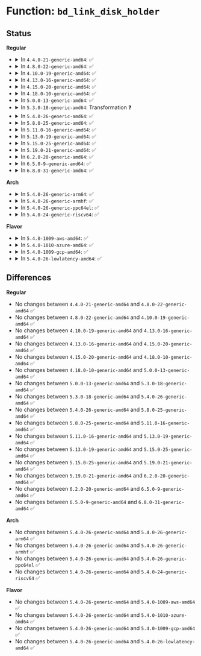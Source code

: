 # Function: <code>bd_link_disk_holder</code>

## Status
<b>Regular</b>
<ul>
<li>
<details>
<summary>In <code>4.4.0-21-generic-amd64</code>: ✅</summary>

```c
int bd_link_disk_holder(struct block_device * bdev, struct gendisk * disk)
```

```json
{
  "name": "bd_link_disk_holder",
  "collision_type": "Unique Global",
  "inline_type": "No",
  "funcs": [
    {
      "addr": 18446744071581240896,
      "name": "bd_link_disk_holder",
      "external": true,
      "loc": "fs/block_dev.c:945",
      "file": "fs/block_dev.c",
      "inline": "seen, unknown",
      "caller_inline": [],
      "caller_func": [
        "drivers/md/md.c:bind_rdev_to_array",
        "drivers/md/dm.c:dm_get_table_device"
      ]
    }
  ],
  "symbols": [
    {
      "addr": 18446744071581240896,
      "name": "bd_link_disk_holder",
      "section": ".text",
      "bind": "STB_GLOBAL",
      "size": 441
    }
  ]
}
```
</details>
</li>
<li>
<details>
<summary>In <code>4.8.0-22-generic-amd64</code>: ✅</summary>

```c
int bd_link_disk_holder(struct block_device * bdev, struct gendisk * disk)
```

```json
{
  "name": "bd_link_disk_holder",
  "collision_type": "Unique Global",
  "inline_type": "No",
  "funcs": [
    {
      "addr": 18446744071581404752,
      "name": "bd_link_disk_holder",
      "external": true,
      "loc": "fs/block_dev.c:1023",
      "file": "fs/block_dev.c",
      "inline": "seen, unknown",
      "caller_inline": [],
      "caller_func": [
        "drivers/md/md.c:bind_rdev_to_array",
        "drivers/md/dm.c:dm_get_table_device"
      ]
    }
  ],
  "symbols": [
    {
      "addr": 18446744071581404752,
      "name": "bd_link_disk_holder",
      "section": ".text",
      "bind": "STB_GLOBAL",
      "size": 431
    }
  ]
}
```
</details>
</li>
<li>
<details>
<summary>In <code>4.10.0-19-generic-amd64</code>: ✅</summary>

```c
int bd_link_disk_holder(struct block_device * bdev, struct gendisk * disk)
```

```json
{
  "name": "bd_link_disk_holder",
  "collision_type": "Unique Global",
  "inline_type": "No",
  "funcs": [
    {
      "addr": 18446744071581484992,
      "name": "bd_link_disk_holder",
      "external": true,
      "loc": "fs/block_dev.c:1275",
      "file": "fs/block_dev.c",
      "inline": "seen, unknown",
      "caller_inline": [],
      "caller_func": [
        "drivers/md/md.c:bind_rdev_to_array",
        "drivers/md/dm.c:dm_get_table_device"
      ]
    }
  ],
  "symbols": [
    {
      "addr": 18446744071581484992,
      "name": "bd_link_disk_holder",
      "section": ".text",
      "bind": "STB_GLOBAL",
      "size": 431
    }
  ]
}
```
</details>
</li>
<li>
<details>
<summary>In <code>4.13.0-16-generic-amd64</code>: ✅</summary>

```c
int bd_link_disk_holder(struct block_device * bdev, struct gendisk * disk)
```

```json
{
  "name": "bd_link_disk_holder",
  "collision_type": "Unique Global",
  "inline_type": "No",
  "funcs": [
    {
      "addr": 18446744071581541808,
      "name": "bd_link_disk_holder",
      "external": true,
      "loc": "fs/block_dev.c:1200",
      "file": "fs/block_dev.c",
      "inline": "seen, unknown",
      "caller_inline": [],
      "caller_func": [
        "drivers/md/md.c:bind_rdev_to_array",
        "drivers/md/dm.c:dm_get_table_device"
      ]
    }
  ],
  "symbols": [
    {
      "addr": 18446744071581541808,
      "name": "bd_link_disk_holder",
      "section": ".text",
      "bind": "STB_GLOBAL",
      "size": 384
    }
  ]
}
```
</details>
</li>
<li>
<details>
<summary>In <code>4.15.0-20-generic-amd64</code>: ✅</summary>

```c
int bd_link_disk_holder(struct block_device * bdev, struct gendisk * disk)
```

```json
{
  "name": "bd_link_disk_holder",
  "collision_type": "Unique Global",
  "inline_type": "No",
  "funcs": [
    {
      "addr": 18446744071581684672,
      "name": "bd_link_disk_holder",
      "external": true,
      "loc": "fs/block_dev.c:1190",
      "file": "fs/block_dev.c",
      "inline": "seen, unknown",
      "caller_inline": [],
      "caller_func": [
        "drivers/md/md.c:bind_rdev_to_array",
        "drivers/md/dm.c:dm_get_table_device"
      ]
    }
  ],
  "symbols": [
    {
      "addr": 18446744071581684672,
      "name": "bd_link_disk_holder",
      "section": ".text",
      "bind": "STB_GLOBAL",
      "size": 384
    }
  ]
}
```
</details>
</li>
<li>
<details>
<summary>In <code>4.18.0-10-generic-amd64</code>: ✅</summary>

```c
int bd_link_disk_holder(struct block_device * bdev, struct gendisk * disk)
```

```json
{
  "name": "bd_link_disk_holder",
  "collision_type": "Unique Global",
  "inline_type": "No",
  "funcs": [
    {
      "addr": 18446744071581843296,
      "name": "bd_link_disk_holder",
      "external": true,
      "loc": "fs/block_dev.c:1211",
      "file": "fs/block_dev.c",
      "inline": "seen, unknown",
      "caller_inline": [],
      "caller_func": [
        "drivers/md/md.c:bind_rdev_to_array",
        "drivers/md/dm.c:dm_get_table_device"
      ]
    }
  ],
  "symbols": [
    {
      "addr": 18446744071581843296,
      "name": "bd_link_disk_holder",
      "section": ".text",
      "bind": "STB_GLOBAL",
      "size": 393
    }
  ]
}
```
</details>
</li>
<li>
<details>
<summary>In <code>5.0.0-13-generic-amd64</code>: ✅</summary>

```c
int bd_link_disk_holder(struct block_device * bdev, struct gendisk * disk)
```

```json
{
  "name": "bd_link_disk_holder",
  "collision_type": "Unique Global",
  "inline_type": "No",
  "funcs": [
    {
      "addr": 18446744071581928800,
      "name": "bd_link_disk_holder",
      "external": true,
      "loc": "fs/block_dev.c:1250",
      "file": "fs/block_dev.c",
      "inline": "seen, unknown",
      "caller_inline": [],
      "caller_func": [
        "drivers/md/md.c:bind_rdev_to_array",
        "drivers/md/dm.c:dm_get_table_device"
      ]
    }
  ],
  "symbols": [
    {
      "addr": 18446744071581928800,
      "name": "bd_link_disk_holder",
      "section": ".text",
      "bind": "STB_GLOBAL",
      "size": 393
    }
  ]
}
```
</details>
</li>
<li>
<details>
<summary>In <code>5.3.0-18-generic-amd64</code>: Transformation ❓</summary>

```c
int bd_link_disk_holder(struct block_device * bdev, struct gendisk * disk)
```

```json
{
  "name": "bd_link_disk_holder",
  "collision_type": "Unique Global",
  "inline_type": "No",
  "funcs": [
    {
      "addr": 0,
      "name": "bd_link_disk_holder",
      "external": true,
      "loc": "fs/block_dev.c:1302",
      "file": "fs/block_dev.c",
      "inline": "seen, unknown",
      "caller_inline": [],
      "caller_func": [
        "drivers/md/md.c:bind_rdev_to_array",
        "drivers/md/dm.c:dm_get_table_device"
      ]
    }
  ],
  "symbols": [
    {
      "addr": 18446744071582076806,
      "name": "bd_link_disk_holder.cold",
      "section": ".text",
      "bind": "STB_LOCAL",
      "size": 22
    },
    {
      "addr": 18446744071582067808,
      "name": "bd_link_disk_holder",
      "section": ".text",
      "bind": "STB_GLOBAL",
      "size": 374
    }
  ]
}
```
</details>
</li>
<li>
<details>
<summary>In <code>5.4.0-26-generic-amd64</code>: ✅</summary>

```c
int bd_link_disk_holder(struct block_device * bdev, struct gendisk * disk)
```

```json
{
  "name": "bd_link_disk_holder",
  "collision_type": "Unique Global",
  "inline_type": "No",
  "funcs": [
    {
      "addr": 18446744071582145440,
      "name": "bd_link_disk_holder",
      "external": true,
      "loc": "fs/block_dev.c:1302",
      "file": "fs/block_dev.c",
      "inline": "seen, unknown",
      "caller_inline": [],
      "caller_func": [
        "drivers/md/md.c:bind_rdev_to_array",
        "drivers/md/dm.c:dm_get_table_device"
      ]
    }
  ],
  "symbols": [
    {
      "addr": 18446744071582145440,
      "name": "bd_link_disk_holder",
      "section": ".text",
      "bind": "STB_GLOBAL",
      "size": 384
    }
  ]
}
```
</details>
</li>
<li>
<details>
<summary>In <code>5.8.0-25-generic-amd64</code>: ✅</summary>

```c
int bd_link_disk_holder(struct block_device * bdev, struct gendisk * disk)
```

```json
{
  "name": "bd_link_disk_holder",
  "collision_type": "Unique Global",
  "inline_type": "No",
  "funcs": [
    {
      "addr": 18446744071582381248,
      "name": "bd_link_disk_holder",
      "external": true,
      "loc": "fs/block_dev.c:1283",
      "file": "fs/block_dev.c",
      "inline": "seen, unknown",
      "caller_inline": [],
      "caller_func": [
        "drivers/md/md.c:bind_rdev_to_array",
        "drivers/md/dm.c:dm_get_table_device"
      ]
    }
  ],
  "symbols": [
    {
      "addr": 18446744071582381248,
      "name": "bd_link_disk_holder",
      "section": ".text",
      "bind": "STB_GLOBAL",
      "size": 390
    }
  ]
}
```
</details>
</li>
<li>
<details>
<summary>In <code>5.11.0-16-generic-amd64</code>: ✅</summary>

```c
int bd_link_disk_holder(struct block_device * bdev, struct gendisk * disk)
```

```json
{
  "name": "bd_link_disk_holder",
  "collision_type": "Unique Global",
  "inline_type": "No",
  "funcs": [
    {
      "addr": 18446744071582436384,
      "name": "bd_link_disk_holder",
      "external": true,
      "loc": "fs/block_dev.c:1148",
      "file": "fs/block_dev.c",
      "inline": "seen, unknown",
      "caller_inline": [],
      "caller_func": [
        "drivers/md/md.c:bind_rdev_to_array",
        "drivers/md/dm.c:dm_get_table_device"
      ]
    }
  ],
  "symbols": [
    {
      "addr": 18446744071582436384,
      "name": "bd_link_disk_holder",
      "section": ".text",
      "bind": "STB_GLOBAL",
      "size": 372
    }
  ]
}
```
</details>
</li>
<li>
<details>
<summary>In <code>5.13.0-19-generic-amd64</code>: ✅</summary>

```c
int bd_link_disk_holder(struct block_device * bdev, struct gendisk * disk)
```

```json
{
  "name": "bd_link_disk_holder",
  "collision_type": "Unique Global",
  "inline_type": "No",
  "funcs": [
    {
      "addr": 18446744071582463168,
      "name": "bd_link_disk_holder",
      "external": true,
      "loc": "fs/block_dev.c:1154",
      "file": "fs/block_dev.c",
      "inline": "seen, unknown",
      "caller_inline": [],
      "caller_func": [
        "drivers/md/md.c:bind_rdev_to_array",
        "drivers/md/dm.c:dm_get_table_device"
      ]
    }
  ],
  "symbols": [
    {
      "addr": 18446744071582463168,
      "name": "bd_link_disk_holder",
      "section": ".text",
      "bind": "STB_GLOBAL",
      "size": 372
    }
  ]
}
```
</details>
</li>
<li>
<details>
<summary>In <code>5.15.0-25-generic-amd64</code>: ✅</summary>

```c
int bd_link_disk_holder(struct block_device * bdev, struct gendisk * disk)
```

```json
{
  "name": "bd_link_disk_holder",
  "collision_type": "Unique Global",
  "inline_type": "No",
  "funcs": [
    {
      "addr": 18446744071585200560,
      "name": "bd_link_disk_holder",
      "external": true,
      "loc": "block/holder.c:73",
      "file": "block/holder.c",
      "inline": "seen, unknown",
      "caller_inline": [],
      "caller_func": [
        "drivers/md/md.c:bind_rdev_to_array",
        "drivers/md/dm.c:dm_get_table_device"
      ]
    }
  ],
  "symbols": [
    {
      "addr": 18446744071585200560,
      "name": "bd_link_disk_holder",
      "section": ".text",
      "bind": "STB_GLOBAL",
      "size": 385
    }
  ]
}
```
</details>
</li>
<li>
<details>
<summary>In <code>5.19.0-21-generic-amd64</code>: ✅</summary>

```c
int bd_link_disk_holder(struct block_device * bdev, struct gendisk * disk)
```

```json
{
  "name": "bd_link_disk_holder",
  "collision_type": "Unique Global",
  "inline_type": "No",
  "funcs": [
    {
      "addr": 18446744071585940224,
      "name": "bd_link_disk_holder",
      "external": true,
      "loc": "block/holder.c:73",
      "file": "block/holder.c",
      "inline": "seen, unknown",
      "caller_inline": [],
      "caller_func": [
        "drivers/md/md.c:bind_rdev_to_array",
        "drivers/md/dm.c:dm_get_table_device"
      ]
    }
  ],
  "symbols": [
    {
      "addr": 18446744071585940224,
      "name": "bd_link_disk_holder",
      "section": ".text",
      "bind": "STB_GLOBAL",
      "size": 361
    }
  ]
}
```
</details>
</li>
<li>
<details>
<summary>In <code>6.2.0-20-generic-amd64</code>: ✅</summary>

```c
int bd_link_disk_holder(struct block_device * bdev, struct gendisk * disk)
```

```json
{
  "name": "bd_link_disk_holder",
  "collision_type": "Unique Global",
  "inline_type": "No",
  "funcs": [
    {
      "addr": 18446744071586732112,
      "name": "bd_link_disk_holder",
      "external": true,
      "loc": "block/holder.c:60",
      "file": "block/holder.c",
      "inline": "seen, unknown",
      "caller_inline": [],
      "caller_func": [
        "drivers/md/md.c:bind_rdev_to_array",
        "drivers/md/dm.c:dm_setup_md_queue",
        "drivers/md/dm.c:dm_get_table_device"
      ]
    }
  ],
  "symbols": [
    {
      "addr": 18446744071586732112,
      "name": "bd_link_disk_holder",
      "section": ".text",
      "bind": "STB_GLOBAL",
      "size": 577
    }
  ]
}
```
</details>
</li>
<li>
<details>
<summary>In <code>6.5.0-9-generic-amd64</code>: ✅</summary>

```c
int bd_link_disk_holder(struct block_device * bdev, struct gendisk * disk)
```

```json
{
  "name": "bd_link_disk_holder",
  "collision_type": "Unique Global",
  "inline_type": "No",
  "funcs": [
    {
      "addr": 18446744071586995392,
      "name": "bd_link_disk_holder",
      "external": true,
      "loc": "block/holder.c:60",
      "file": "block/holder.c",
      "inline": "seen, unknown",
      "caller_inline": [],
      "caller_func": [
        "drivers/md/md.c:bind_rdev_to_array",
        "drivers/md/dm.c:dm_setup_md_queue",
        "drivers/md/dm.c:dm_get_table_device"
      ]
    }
  ],
  "symbols": [
    {
      "addr": 18446744071586995392,
      "name": "bd_link_disk_holder",
      "section": ".text",
      "bind": "STB_GLOBAL",
      "size": 580
    }
  ]
}
```
</details>
</li>
<li>
<details>
<summary>In <code>6.8.0-31-generic-amd64</code>: ✅</summary>

```c
int bd_link_disk_holder(struct block_device * bdev, struct gendisk * disk)
```

```json
{
  "name": "bd_link_disk_holder",
  "collision_type": "Unique Global",
  "inline_type": "No",
  "funcs": [
    {
      "addr": 18446744071587277232,
      "name": "bd_link_disk_holder",
      "external": true,
      "loc": "block/holder.c:60",
      "file": "block/holder.c",
      "inline": "seen, unknown",
      "caller_inline": [],
      "caller_func": [
        "drivers/md/md.c:bind_rdev_to_array",
        "drivers/md/dm.c:dm_setup_md_queue",
        "drivers/md/dm.c:dm_get_table_device"
      ]
    }
  ],
  "symbols": [
    {
      "addr": 18446744071587277232,
      "name": "bd_link_disk_holder",
      "section": ".text",
      "bind": "STB_GLOBAL",
      "size": 627
    }
  ]
}
```
</details>
</li>
</ul>
<b>Arch</b>
<ul>
<li>
<details>
<summary>In <code>5.4.0-26-generic-arm64</code>: ✅</summary>

```c
int bd_link_disk_holder(struct block_device * bdev, struct gendisk * disk)
```

```json
{
  "name": "bd_link_disk_holder",
  "collision_type": "Unique Global",
  "inline_type": "No",
  "funcs": [
    {
      "addr": 18446603336493694248,
      "name": "bd_link_disk_holder",
      "external": true,
      "loc": "fs/block_dev.c:1302",
      "file": "fs/block_dev.c",
      "inline": "seen, unknown",
      "caller_inline": [],
      "caller_func": [
        "drivers/md/md.c:bind_rdev_to_array",
        "drivers/md/dm.c:dm_get_table_device"
      ]
    }
  ],
  "symbols": [
    {
      "addr": 18446603336493694248,
      "name": "bd_link_disk_holder",
      "section": ".text",
      "bind": "STB_GLOBAL",
      "size": 416
    }
  ]
}
```
</details>
</li>
<li>
<details>
<summary>In <code>5.4.0-26-generic-armhf</code>: ✅</summary>

```c
int bd_link_disk_holder(struct block_device * bdev, struct gendisk * disk)
```

```json
{
  "name": "bd_link_disk_holder",
  "collision_type": "Unique Global",
  "inline_type": "No",
  "funcs": [
    {
      "addr": 3227223912,
      "name": "bd_link_disk_holder",
      "external": true,
      "loc": "fs/block_dev.c:1302",
      "file": "fs/block_dev.c",
      "inline": "seen, unknown",
      "caller_inline": [],
      "caller_func": [
        "drivers/md/md.c:bind_rdev_to_array",
        "drivers/md/dm.c:dm_get_table_device"
      ]
    }
  ],
  "symbols": [
    {
      "addr": 3227223912,
      "name": "bd_link_disk_holder",
      "section": ".text",
      "bind": "STB_GLOBAL",
      "size": 420
    }
  ]
}
```
</details>
</li>
<li>
<details>
<summary>In <code>5.4.0-26-generic-ppc64el</code>: ✅</summary>

```c
int bd_link_disk_holder(struct block_device * bdev, struct gendisk * disk)
```

```json
{
  "name": "bd_link_disk_holder",
  "collision_type": "Unique Global",
  "inline_type": "No",
  "funcs": [
    {
      "addr": 13835058055287301824,
      "name": "bd_link_disk_holder",
      "external": true,
      "loc": "fs/block_dev.c:1302",
      "file": "fs/block_dev.c",
      "inline": "seen, unknown",
      "caller_inline": [],
      "caller_func": [
        "drivers/md/md.c:bind_rdev_to_array",
        "drivers/md/dm.c:dm_get_table_device"
      ]
    }
  ],
  "symbols": [
    {
      "addr": 13835058055287301824,
      "name": "bd_link_disk_holder",
      "section": ".text",
      "bind": "STB_GLOBAL",
      "size": 612
    }
  ]
}
```
</details>
</li>
<li>
<details>
<summary>In <code>5.4.0-24-generic-riscv64</code>: ✅</summary>

```c
int bd_link_disk_holder(struct block_device * bdev, struct gendisk * disk)
```

```json
{
  "name": "bd_link_disk_holder",
  "collision_type": "Unique Global",
  "inline_type": "No",
  "funcs": [
    {
      "addr": 18446743936273312732,
      "name": "bd_link_disk_holder",
      "external": true,
      "loc": "fs/block_dev.c:1302",
      "file": "fs/block_dev.c",
      "inline": "seen, unknown",
      "caller_inline": [],
      "caller_func": [
        "drivers/md/md.c:bind_rdev_to_array",
        "drivers/md/dm.c:dm_get_table_device"
      ]
    }
  ],
  "symbols": [
    {
      "addr": 18446743936273312732,
      "name": "bd_link_disk_holder",
      "section": ".text",
      "bind": "STB_GLOBAL",
      "size": 310
    }
  ]
}
```
</details>
</li>
</ul>
<b>Flavor</b>
<ul>
<li>
<details>
<summary>In <code>5.4.0-1009-aws-amd64</code>: ✅</summary>

```c
int bd_link_disk_holder(struct block_device * bdev, struct gendisk * disk)
```

```json
{
  "name": "bd_link_disk_holder",
  "collision_type": "Unique Global",
  "inline_type": "No",
  "funcs": [
    {
      "addr": 18446744071582114176,
      "name": "bd_link_disk_holder",
      "external": true,
      "loc": "fs/block_dev.c:1302",
      "file": "fs/block_dev.c",
      "inline": "seen, unknown",
      "caller_inline": [],
      "caller_func": [
        "drivers/md/md.c:bind_rdev_to_array",
        "drivers/md/dm.c:dm_get_table_device"
      ]
    }
  ],
  "symbols": [
    {
      "addr": 18446744071582114176,
      "name": "bd_link_disk_holder",
      "section": ".text",
      "bind": "STB_GLOBAL",
      "size": 384
    }
  ]
}
```
</details>
</li>
<li>
<details>
<summary>In <code>5.4.0-1010-azure-amd64</code>: ✅</summary>

```c
int bd_link_disk_holder(struct block_device * bdev, struct gendisk * disk)
```

```json
{
  "name": "bd_link_disk_holder",
  "collision_type": "Unique Global",
  "inline_type": "No",
  "funcs": [
    {
      "addr": 18446744071582051616,
      "name": "bd_link_disk_holder",
      "external": true,
      "loc": "fs/block_dev.c:1302",
      "file": "fs/block_dev.c",
      "inline": "seen, unknown",
      "caller_inline": [],
      "caller_func": [
        "drivers/md/md.c:bind_rdev_to_array",
        "drivers/md/dm.c:dm_get_table_device"
      ]
    }
  ],
  "symbols": [
    {
      "addr": 18446744071582051616,
      "name": "bd_link_disk_holder",
      "section": ".text",
      "bind": "STB_GLOBAL",
      "size": 384
    }
  ]
}
```
</details>
</li>
<li>
<details>
<summary>In <code>5.4.0-1009-gcp-amd64</code>: ✅</summary>

```c
int bd_link_disk_holder(struct block_device * bdev, struct gendisk * disk)
```

```json
{
  "name": "bd_link_disk_holder",
  "collision_type": "Unique Global",
  "inline_type": "No",
  "funcs": [
    {
      "addr": 18446744071582104656,
      "name": "bd_link_disk_holder",
      "external": true,
      "loc": "fs/block_dev.c:1302",
      "file": "fs/block_dev.c",
      "inline": "seen, unknown",
      "caller_inline": [],
      "caller_func": [
        "drivers/md/md.c:bind_rdev_to_array",
        "drivers/md/dm.c:dm_get_table_device"
      ]
    }
  ],
  "symbols": [
    {
      "addr": 18446744071582104656,
      "name": "bd_link_disk_holder",
      "section": ".text",
      "bind": "STB_GLOBAL",
      "size": 384
    }
  ]
}
```
</details>
</li>
<li>
<details>
<summary>In <code>5.4.0-26-lowlatency-amd64</code>: ✅</summary>

```c
int bd_link_disk_holder(struct block_device * bdev, struct gendisk * disk)
```

```json
{
  "name": "bd_link_disk_holder",
  "collision_type": "Unique Global",
  "inline_type": "No",
  "funcs": [
    {
      "addr": 18446744071582177840,
      "name": "bd_link_disk_holder",
      "external": true,
      "loc": "fs/block_dev.c:1302",
      "file": "fs/block_dev.c",
      "inline": "seen, unknown",
      "caller_inline": [],
      "caller_func": [
        "drivers/md/md.c:bind_rdev_to_array",
        "drivers/md/dm.c:dm_get_table_device"
      ]
    }
  ],
  "symbols": [
    {
      "addr": 18446744071582177840,
      "name": "bd_link_disk_holder",
      "section": ".text",
      "bind": "STB_GLOBAL",
      "size": 384
    }
  ]
}
```
</details>
</li>
</ul>

## Differences
<b>Regular</b>
<ul>
<li>
No changes between <code>4.4.0-21-generic-amd64</code> and <code>4.8.0-22-generic-amd64</code> ✅
</li>
<li>
No changes between <code>4.8.0-22-generic-amd64</code> and <code>4.10.0-19-generic-amd64</code> ✅
</li>
<li>
No changes between <code>4.10.0-19-generic-amd64</code> and <code>4.13.0-16-generic-amd64</code> ✅
</li>
<li>
No changes between <code>4.13.0-16-generic-amd64</code> and <code>4.15.0-20-generic-amd64</code> ✅
</li>
<li>
No changes between <code>4.15.0-20-generic-amd64</code> and <code>4.18.0-10-generic-amd64</code> ✅
</li>
<li>
No changes between <code>4.18.0-10-generic-amd64</code> and <code>5.0.0-13-generic-amd64</code> ✅
</li>
<li>
No changes between <code>5.0.0-13-generic-amd64</code> and <code>5.3.0-18-generic-amd64</code> ✅
</li>
<li>
No changes between <code>5.3.0-18-generic-amd64</code> and <code>5.4.0-26-generic-amd64</code> ✅
</li>
<li>
No changes between <code>5.4.0-26-generic-amd64</code> and <code>5.8.0-25-generic-amd64</code> ✅
</li>
<li>
No changes between <code>5.8.0-25-generic-amd64</code> and <code>5.11.0-16-generic-amd64</code> ✅
</li>
<li>
No changes between <code>5.11.0-16-generic-amd64</code> and <code>5.13.0-19-generic-amd64</code> ✅
</li>
<li>
No changes between <code>5.13.0-19-generic-amd64</code> and <code>5.15.0-25-generic-amd64</code> ✅
</li>
<li>
No changes between <code>5.15.0-25-generic-amd64</code> and <code>5.19.0-21-generic-amd64</code> ✅
</li>
<li>
No changes between <code>5.19.0-21-generic-amd64</code> and <code>6.2.0-20-generic-amd64</code> ✅
</li>
<li>
No changes between <code>6.2.0-20-generic-amd64</code> and <code>6.5.0-9-generic-amd64</code> ✅
</li>
<li>
No changes between <code>6.5.0-9-generic-amd64</code> and <code>6.8.0-31-generic-amd64</code> ✅
</li>
</ul>
<b>Arch</b>
<ul>
<li>
No changes between <code>5.4.0-26-generic-amd64</code> and <code>5.4.0-26-generic-arm64</code> ✅
</li>
<li>
No changes between <code>5.4.0-26-generic-amd64</code> and <code>5.4.0-26-generic-armhf</code> ✅
</li>
<li>
No changes between <code>5.4.0-26-generic-amd64</code> and <code>5.4.0-26-generic-ppc64el</code> ✅
</li>
<li>
No changes between <code>5.4.0-26-generic-amd64</code> and <code>5.4.0-24-generic-riscv64</code> ✅
</li>
</ul>
<b>Flavor</b>
<ul>
<li>
No changes between <code>5.4.0-26-generic-amd64</code> and <code>5.4.0-1009-aws-amd64</code> ✅
</li>
<li>
No changes between <code>5.4.0-26-generic-amd64</code> and <code>5.4.0-1010-azure-amd64</code> ✅
</li>
<li>
No changes between <code>5.4.0-26-generic-amd64</code> and <code>5.4.0-1009-gcp-amd64</code> ✅
</li>
<li>
No changes between <code>5.4.0-26-generic-amd64</code> and <code>5.4.0-26-lowlatency-amd64</code> ✅
</li>
</ul>
